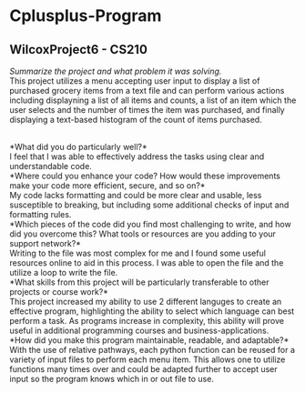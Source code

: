 # Cplusplus-Program

## WilcoxProject6 - CS210
*Summarize the project and what problem it was solving.* <br />
This project utilizes a menu accepting user input to display a list of purchased grocery items from a text file and can perform various actions including 
displayning a list of all items and counts, a list of an item which the user selects and the number of times the item was purchased, and finally
displaying a text-based histogram of the count of items purchased.

<br />
*What did you do particularly well?* <br />
I feel that I was able to effectively address the tasks using clear and understandable code.

<br />
*Where could you enhance your code? How would these improvements make your code more efficient, secure, and so on?* <br />
My code lacks formatting and could be more clear and usable, less susceptible to breaking, but including some additional checks of input and formatting rules.

<br />
*Which pieces of the code did you find most challenging to write, and how did you overcome this? What tools or resources are you adding to your support network?*<br />
Writing to the file was most complex for me and I found some useful resources online to aid in this process. I was able to open the file and the utilize a loop to write the file.

<br />
*What skills from this project will be particularly transferable to other projects or course work?*<br />
This project increased my ability to use 2 different languges to create an effective program, highlighting the ability to select which language can best perform a task.
As programs increase in complexity, this ability will prove useful in additional programming courses and business-applications.

<br />
*How did you make this program maintainable, readable, and adaptable?*<br />
With the use of relative pathways, each python function can be reused for a variety of input files to perform each menu item. This allows one to utilize functions many times
over and could be adapted further to accept user input so the program knows which in or out file to use.
